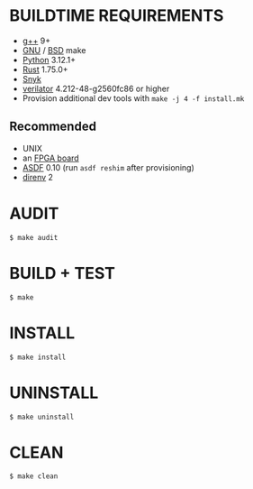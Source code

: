 # BUILDTIME REQUIREMENTS

* [g++](https://gcc.gnu.org/) 9+
* [GNU](https://www.gnu.org/software/make/) / [BSD](https://man.freebsd.org/cgi/man.cgi?make(1)) make
* [Python](https://www.python.org/) 3.12.1+
* [Rust](https://www.rust-lang.org/en-US/) 1.75.0+
* [Snyk](https://snyk.io/)
* [verilator](https://www.veripool.org/verilator/) 4.212-48-g2560fc86 or higher
* Provision additional dev tools with `make -j 4 -f install.mk`

## Recommended

* UNIX
* an [FPGA board](https://www.amazon.com/FPGA-Boards/s?k=FPGA+Boards)
* [ASDF](https://asdf-vm.com/) 0.10 (run `asdf reshim` after provisioning)
* [direnv](https://direnv.net/) 2

# AUDIT

```console
$ make audit
```

# BUILD + TEST

```console
$ make
```

# INSTALL

```console
$ make install
```

# UNINSTALL

```console
$ make uninstall
```

# CLEAN

```console
$ make clean
```
